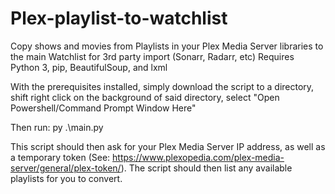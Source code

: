 # Plex-playlist-to-watchlist
Copy shows and movies from Playlists in your Plex Media Server libraries to the main Watchlist for 3rd party import (Sonarr, Radarr, etc)
Requires Python 3, pip, BeautifulSoup, and lxml

With the prerequisites installed, simply download the script to a directory, shift right click on the background of said directory, select "Open Powershell/Command Prompt Window Here"

Then run: py .\main.py

This script should then ask for your Plex Media Server IP address, as well as a temporary token (See: https://www.plexopedia.com/plex-media-server/general/plex-token/). The script should then list any available playlists for you to convert.
